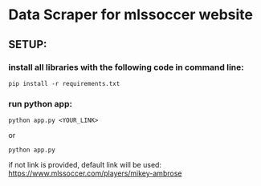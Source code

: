 # Data Scraper for mlssoccer website
## SETUP:
### install all libraries with the following code in command line:
`pip install -r requirements.txt`
### run python app:
`python app.py <YOUR_LINK>`

or

`python app.py`

if not link is provided, default link will be used: https://www.mlssoccer.com/players/mikey-ambrose

